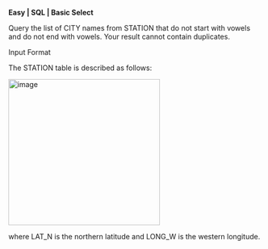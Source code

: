 **Easy | SQL | Basic Select**

Query the list of CITY names from STATION that do not start with vowels and do not end with vowels. Your result cannot contain duplicates.

Input Format

The STATION table is described as follows:

<img width="300" height="290" alt="image" src="https://github.com/user-attachments/assets/82b04e07-4bae-4b04-8952-ba3c8a4e8437" />


where LAT_N is the northern latitude and LONG_W is the western longitude.
